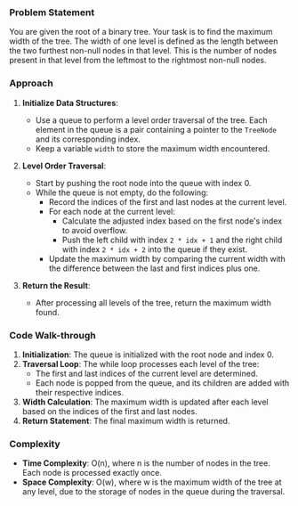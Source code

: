### Problem Statement
You are given the root of a binary tree. Your task is to find the maximum width of the tree. The width of one level is defined as the length between the two furthest non-null nodes in that level. This is the number of nodes present in that level from the leftmost to the rightmost non-null nodes.

### Approach
1. **Initialize Data Structures**:
   - Use a queue to perform a level order traversal of the tree. Each element in the queue is a pair containing a pointer to the `TreeNode` and its corresponding index.
   - Keep a variable `width` to store the maximum width encountered.

2. **Level Order Traversal**:
   - Start by pushing the root node into the queue with index 0.
   - While the queue is not empty, do the following:
     - Record the indices of the first and last nodes at the current level.
     - For each node at the current level:
       - Calculate the adjusted index based on the first node's index to avoid overflow.
       - Push the left child with index `2 * idx + 1` and the right child with index `2 * idx + 2` into the queue if they exist.
     - Update the maximum width by comparing the current width with the difference between the last and first indices plus one.

3. **Return the Result**:
   - After processing all levels of the tree, return the maximum width found.

### Code Walk-through
1. **Initialization**: The queue is initialized with the root node and index 0.
2. **Traversal Loop**: The while loop processes each level of the tree:
   - The first and last indices of the current level are determined.
   - Each node is popped from the queue, and its children are added with their respective indices.
3. **Width Calculation**: The maximum width is updated after each level based on the indices of the first and last nodes.
4. **Return Statement**: The final maximum width is returned.

### Complexity
- **Time Complexity**: O(n), where n is the number of nodes in the tree. Each node is processed exactly once.
- **Space Complexity**: O(w), where w is the maximum width of the tree at any level, due to the storage of nodes in the queue during the traversal.
